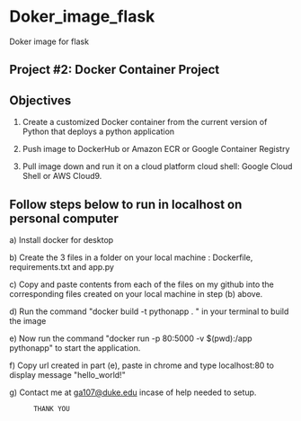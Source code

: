 # Doker_image_flask
Doker image for flask 

## Project #2: Docker Container Project 


## Objectives

1. Create a customized Docker container from the current version of Python that deploys a python application

2. Push image to DockerHub or Amazon ECR or Google Container Registry

3. Pull image down and run it on a cloud platform cloud shell: Google Cloud Shell or AWS Cloud9.


## Follow steps below to run in localhost on personal computer

a) Install docker for desktop

b) Create the 3 files in a folder on your local machine : Dockerfile, requirements.txt and app.py

c) Copy and paste contents from each of the files on my github into the corresponding files created on your local machine in step (b) above.

d) Run the command "docker build -t pythonapp . " in your terminal to build the image

e) Now run the command "docker run -p 80:5000 -v $(pwd):/app pythonapp" to start the application.

f) Copy url created in part (e), paste in chrome and type localhost:80 to display message "hello_world!"

g) Contact me at ga107@duke.edu incase of help needed to setup.


          THANK YOU




